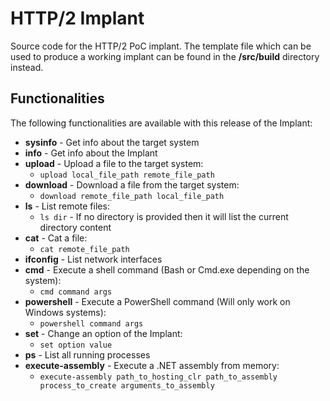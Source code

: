 # HTTP/2 Implant 

Source code for the HTTP/2 PoC implant. The template file which can be used to produce a working implant can be found in the **/src/build** directory instead.

## Functionalities

The following functionalities are available with this release of the Implant:

* **sysinfo** - Get info about the target system
* **info**  - Get info about the Implant
* **upload** - Upload a file to the target system:
  * `upload local_file_path remote_file_path`
* **download** - Download a file from the target system:
  * `download remote_file_path local_file_path`
* **ls** - List remote files:
  * `ls dir` - If no directory is provided then it will list the current directory content
* **cat** - Cat a file:
  * `cat remote_file_path`
* **ifconfig** - List network interfaces
* **cmd** - Execute a shell command (Bash or Cmd.exe depending on the system):
  * `cmd command args`
* **powershell** - Execute a PowerShell command (Will only work on Windows systems):
  * `powershell command args`
* **set** - Change an option of the Implant:
  * `set option value`
* **ps** - List all running processes
* **execute-assembly** - Execute a .NET assembly from memory:
    * `execute-assembly path_to_hosting_clr path_to_assembly process_to_create arguments_to_assembly`
